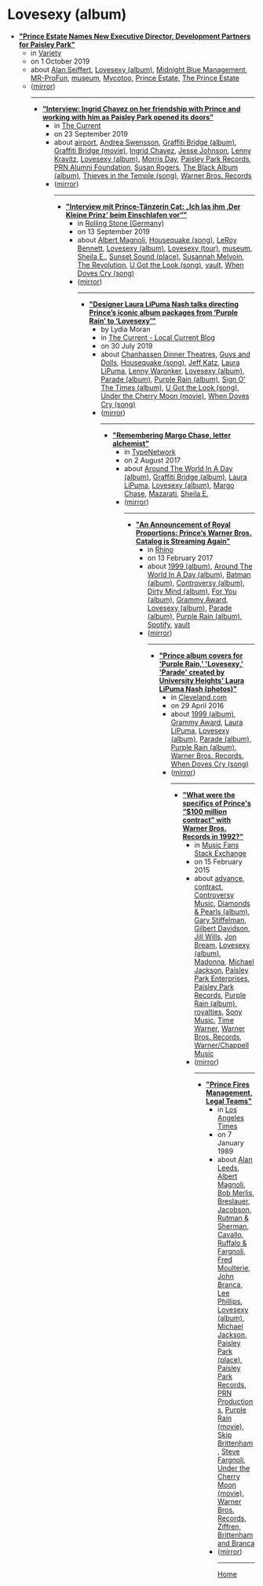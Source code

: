 # Lovesexy (album)

 - [**"Prince Estate Names New Executive Director, Development Partners for Paisley Park"**](https://variety.com/2019/music/news/prince-estate-paisley-park-names-new-director-1203354747/)<ul><li>in [Variety](https://variety.com/)</li><li>on 1 October 2019</li><li>about [Alan Seiffert](../../../topics/alan-seiffert/index.md), [Lovesexy (album)](../../../topics/album/lovesexy/index.md), [Midnight Blue Management](../../../topics/midnight-blue-management/index.md), [MR-ProFun](../../../topics/mr-profun/index.md), [museum](../../../topics/museum/index.md), [Mycotoo](../../../topics/mycotoo/index.md), [Prince Estate](../../../topics/prince-estate/index.md), [The Prince Estate](../../../topics/the-prince-estate/index.md)</li><li>([mirror](https://web.archive.org/web/*/https://variety.com/2019/music/news/prince-estate-paisley-park-names-new-director-1203354747/))</li><ul>

----

 - [**"Interview: Ingrid Chavez on her friendship with Prince and working with him as Paisley Park opened its doors"**](https://www.thecurrent.org/feature/2019/06/13/interview-ingrid-chavez-on-her-friendship-with-prince-and-working-with-him-as-paisley-par)<ul><li>in [The Current](https://www.thecurrent.org/)</li><li>on 23 September 2019</li><li>about [airport](../../../topics/airport/index.md), [Andrea Swensson](../../../topics/andrea-swensson/index.md), [Graffiti Bridge (album)](../../../topics/album/graffiti-bridge/index.md), [Graffiti Bridge (movie)](../../../topics/movie/graffiti-bridge/index.md), [Ingrid Chavez](../../../topics/ingrid-chavez/index.md), [Jesse Johnson](../../../topics/jesse-johnson/index.md), [Lenny Kravitz](../../../topics/lenny-kravitz/index.md), [Lovesexy (album)](../../../topics/album/lovesexy/index.md), [Morris Day](../../../topics/morris-day/index.md), [Paisley Park Records](../../../topics/paisley-park-records/index.md), [PRN Alumni Foundation](../../../topics/prn-alumni-foundation/index.md), [Susan Rogers](../../../topics/susan-rogers/index.md), [The Black Album (album)](../../../topics/album/the-black-album/index.md), [Thieves in the Temple (song)](../../../topics/song/thieves-in-the-temple/index.md), [Warner Bros. Records](../../../topics/warner-bros-records/index.md)</li><li>([mirror](https://web.archive.org/web/*/https://www.thecurrent.org/feature/2019/06/13/interview-ingrid-chavez-on-her-friendship-with-prince-and-working-with-him-as-paisley-par))</li><ul>

----

 - [**"Interview mit Prince-Tänzerin Cat: „Ich las ihm ‚Der Kleine Prinz‘ beim Einschlafen vor“"**](https://www.rollingstone.de/prince-interview-mit-cat-sign-o-the-times-1761999/)<ul><li>in [Rolling Stone (Germany)](https://www.rollingstone.de/)</li><li>on 13 September 2019</li><li>about [Albert Magnoli](../../../topics/albert-magnoli/index.md), [Housequake (song)](../../../topics/song/housequake/index.md), [LeRoy Bennett](../../../topics/leroy-bennett/index.md), [Lovesexy (album)](../../../topics/album/lovesexy/index.md), [Lovesexy (tour)](../../../topics/tour/lovesexy/index.md), [museum](../../../topics/museum/index.md), [Sheila E.](../../../topics/sheila-e/index.md), [Sunset Sound (place)](../../../topics/place/sunset-sound/index.md), [Susannah Melvoin](../../../topics/susannah-melvoin/index.md), [The Revolution](../../../topics/the-revolution/index.md), [U Got the Look (song)](../../../topics/song/u-got-the-look/index.md), [vault](../../../topics/vault/index.md), [When Doves Cry (song)](../../../topics/song/when-doves-cry/index.md)</li><li>([mirror](https://web.archive.org/web/*/https://www.rollingstone.de/prince-interview-mit-cat-sign-o-the-times-1761999/))</li><ul>

----

 - [**"Designer Laura LiPuma Nash talks directing Prince’s iconic album packages from ‘Purple Rain’ to ‘Lovesexy’"**](https://blog.thecurrent.org/2019/07/designer-laura-lipuma-nash-talks-directing-princes-iconic-album-packages-from-purple-rain-to-lovesexy/)<ul><li>by Lydia Moran</li><li>in [The Current - Local Current Blog](https://blog.thecurrent.org/)</li><li>on 30 July 2019</li><li>about [Chanhassen Dinner Theatres](../../../topics/chanhassen-dinner-theatres/index.md), [Guys and Dolls](../../../topics/guys-and-dolls/index.md), [Housequake (song)](../../../topics/song/housequake/index.md), [Jeff Katz](../../../topics/jeff-katz/index.md), [Laura LiPuma](../../../topics/laura-lipuma/index.md), [Lenny Waronker](../../../topics/lenny-waronker/index.md), [Lovesexy (album)](../../../topics/album/lovesexy/index.md), [Parade (album)](../../../topics/album/parade/index.md), [Purple Rain (album)](../../../topics/album/purple-rain/index.md), [Sign O' The Times (album)](../../../topics/album/sign-o-the-times/index.md), [U Got the Look (song)](../../../topics/song/u-got-the-look/index.md), [Under the Cherry Moon (movie)](../../../topics/movie/under-the-cherry-moon/index.md), [When Doves Cry (song)](../../../topics/song/when-doves-cry/index.md)</li><li>([mirror](https://web.archive.org/web/*/https://blog.thecurrent.org/2019/07/designer-laura-lipuma-nash-talks-directing-princes-iconic-album-packages-from-purple-rain-to-lovesexy/))</li><ul>

----

 - [**"Remembering Margo Chase, letter alchemist"**](https://www.typenetwork.com/news/article/remembering-margo-chase-letter-alchemist)<ul><li>in [TypeNetwork](https://www.typenetwork.com/)</li><li>on 2 August 2017</li><li>about [Around The World In A Day (album)](../../../topics/album/around-the-world-in-a-day/index.md), [Graffiti Bridge (album)](../../../topics/album/graffiti-bridge/index.md), [Laura LiPuma](../../../topics/laura-lipuma/index.md), [Lovesexy (album)](../../../topics/album/lovesexy/index.md), [Margo Chase](../../../topics/margo-chase/index.md), [Mazarati](../../../topics/mazarati/index.md), [Sheila E.](../../../topics/sheila-e/index.md)</li><li>([mirror](https://web.archive.org/web/*/https://www.typenetwork.com/news/article/remembering-margo-chase-letter-alchemist))</li><ul>

----

 - [**"An Announcement of Royal Proportions: Prince’s Warner Bros. Catalog is Streaming Again"**](https://www.rhino.com/article/an-announcement-of-royal-proportions-princes-warner-bros-catalog-is-streaming-again)<ul><li>in [Rhino](https://www.rhino.com/)</li><li>on 13 February 2017</li><li>about [1999 (album)](../../../topics/album/1999/index.md), [Around The World In A Day (album)](../../../topics/album/around-the-world-in-a-day/index.md), [Batman (album)](../../../topics/album/batman/index.md), [Controversy (album)](../../../topics/album/controversy/index.md), [Dirty Mind (album)](../../../topics/album/dirty-mind/index.md), [For You (album)](../../../topics/album/for-you/index.md), [Grammy Award](../../../topics/grammy-award/index.md), [Lovesexy (album)](../../../topics/album/lovesexy/index.md), [Parade (album)](../../../topics/album/parade/index.md), [Purple Rain (album)](../../../topics/album/purple-rain/index.md), [Spotify](../../../topics/spotify/index.md), [vault](../../../topics/vault/index.md)</li><li>([mirror](https://web.archive.org/web/*/https://www.rhino.com/article/an-announcement-of-royal-proportions-princes-warner-bros-catalog-is-streaming-again))</li><ul>

----

 - [**"Prince album covers for 'Purple Rain,' 'Lovesexy,' 'Parade' created by University Heights' Laura LiPuma Nash (photos)"**](https://www.cleveland.com/entertainment/2016/04/prince_album_covers_for_purple.html)<ul><li>in [Cleveland.com](https://www.cleveland.com/)</li><li>on 29 April 2016</li><li>about [1999 (album)](../../../topics/album/1999/index.md), [Grammy Award](../../../topics/grammy-award/index.md), [Laura LiPuma](../../../topics/laura-lipuma/index.md), [Lovesexy (album)](../../../topics/album/lovesexy/index.md), [Parade (album)](../../../topics/album/parade/index.md), [Purple Rain (album)](../../../topics/album/purple-rain/index.md), [Warner Bros. Records](../../../topics/warner-bros-records/index.md), [When Doves Cry (song)](../../../topics/song/when-doves-cry/index.md)</li><li>([mirror](https://web.archive.org/web/*/https://www.cleveland.com/entertainment/2016/04/prince_album_covers_for_purple.html))</li><ul>

----

 - [**"What were the specifics of Prince's “$100 million contract” with Warner Bros. Records in 1992?"**](https://musicfans.stackexchange.com/a/89/129)<ul><li>in [Music Fans Stack Exchange](https://musicfans.stackexchange.com/)</li><li>on 15 February 2015</li><li>about [advance](../../../topics/advance/index.md), [contract](../../../topics/contract/index.md), [Controversy Music](../../../topics/controversy-music/index.md), [Diamonds & Pearls (album)](../../../topics/album/diamonds-pearls/index.md), [Gary Stiffelman](../../../topics/gary-stiffelman/index.md), [Gilbert Davidson](../../../topics/gilbert-davidson/index.md), [Jill Wills](../../../topics/jill-wills/index.md), [Jon Bream](../../../topics/jon-bream/index.md), [Lovesexy (album)](../../../topics/album/lovesexy/index.md), [Madonna](../../../topics/madonna/index.md), [Michael Jackson](../../../topics/michael-jackson/index.md), [Paisley Park Enterprises](../../../topics/paisley-park-enterprises/index.md), [Paisley Park Records](../../../topics/paisley-park-records/index.md), [Purple Rain (album)](../../../topics/album/purple-rain/index.md), [royalties](../../../topics/royalties/index.md), [Sony Music](../../../topics/sony-music/index.md), [Time Warner](../../../topics/time-warner/index.md), [Warner Bros. Records](../../../topics/warner-bros-records/index.md), [Warner/Chappell Music](../../../topics/warner-chappell-music/index.md)</li><li>([mirror](https://web.archive.org/web/*/https://musicfans.stackexchange.com/a/89/129))</li><ul>

----

 - [**"Prince Fires Management, Legal Teams"**](https://www.latimes.com/archives/la-xpm-1989-01-07-ca-127-story.html)<ul><li>in [Los Angeles Times](https://www.latimes.com/)</li><li>on 7 January 1989</li><li>about [Alan Leeds](../../../topics/alan-leeds/index.md), [Albert Magnoli](../../../topics/albert-magnoli/index.md), [Bob Merlis](../../../topics/bob-merlis/index.md), [Breslauer, Jacobson, Rutman & Sherman](../../../topics/breslauer-jacobson-rutman-sherman/index.md), [Cavallo, Ruffalo & Fargnoli](../../../topics/cavallo-ruffalo-fargnoli/index.md), [Fred Moulterie](../../../topics/fred-moulterie/index.md), [John Branca](../../../topics/john-branca/index.md), [Lee Phillips](../../../topics/lee-phillips/index.md), [Lovesexy (album)](../../../topics/album/lovesexy/index.md), [Michael Jackson](../../../topics/michael-jackson/index.md), [Paisley Park (place)](../../../topics/place/paisley-park/index.md), [Paisley Park Records](../../../topics/paisley-park-records/index.md), [PRN Productions](../../../topics/prn-productions/index.md), [Purple Rain (movie)](../../../topics/movie/purple-rain/index.md), [Skip Brittenham](../../../topics/skip-brittenham/index.md), [Steve Fargnoli](../../../topics/steve-fargnoli/index.md), [Under the Cherry Moon (movie)](../../../topics/movie/under-the-cherry-moon/index.md), [Warner Bros. Records](../../../topics/warner-bros-records/index.md), [Ziffren, Brittenham and Branca](../../../topics/ziffren-brittenham-and-branca/index.md)</li><li>([mirror](https://web.archive.org/web/*/https://www.latimes.com/archives/la-xpm-1989-01-07-ca-127-story.html))</li><ul>

----

[Home](../index.md)

